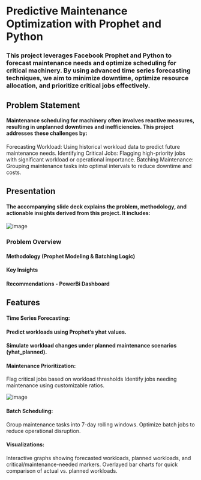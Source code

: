 


# Predictive Maintenance Optimization with Prophet and Python
### This project leverages Facebook Prophet and Python to forecast maintenance needs and optimize scheduling for critical machinery. By using advanced time series forecasting techniques, we aim to minimize downtime, optimize resource allocation, and prioritize critical jobs effectively.




## Problem Statement
#### Maintenance scheduling for machinery often involves reactive measures, resulting in unplanned downtimes and inefficiencies. This project addresses these challenges by:
Forecasting Workload: Using historical workload data to predict future maintenance needs.
Identifying Critical Jobs: Flagging high-priority jobs with significant workload or operational importance.
Batching Maintenance: Grouping maintenance tasks into optimal intervals to reduce downtime and costs.


## Presentation
#### The accompanying slide deck explains the problem, methodology, and actionable insights derived from this project. It includes:


![image](https://github.com/user-attachments/assets/4adafcd0-4aee-486b-90da-cb760eaa656d)


### Problem Overview
#### Methodology (Prophet Modeling & Batching Logic)
#### Key Insights
#### Recommendations - PowerBi Dashboard



## Features
#### Time Series Forecasting:
#### Predict workloads using Prophet’s yhat values.
#### Simulate workload changes under planned maintenance scenarios (yhat_planned).

#### Maintenance Prioritization:
Flag critical jobs based on workload thresholds
Identify jobs needing maintenance using customizable ratios.


![image](https://github.com/user-attachments/assets/163be33c-a338-4518-a155-a9c9854e0abc)




#### Batch Scheduling:
Group maintenance tasks into 7-day rolling windows.
Optimize batch jobs to reduce operational disruption.

#### Visualizations:
Interactive graphs showing forecasted workloads, planned workloads, and critical/maintenance-needed markers.
Overlayed bar charts for quick comparison of actual vs. planned workloads.
